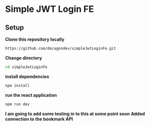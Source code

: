 # Simple JWT Login FE

## Setup

**Clone this repository locally**
```bash
https://github.com/decagondev/simpleJwtLoginFe.git
```

**Change directory**
```bash
cd simpleJwtLoginFe
```

**install dependencies**
```bash
npm install
```

**run the react application**
```bash
npm run dev
```

**I am going to add some testing in to this at some point soon**
**Added connection to the bookmark API**

